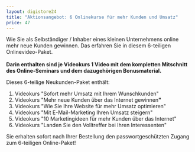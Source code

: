 ```yaml
---
layout: digistore24
title: "Aktionsangebot: 6 Onlinekurse für mehr Kunden und Umsatz"
price: 47
---
```

<p>Wie Sie als Selbst&#xE4;ndiger / Inhaber eines kleinen Unternehmens online mehr neue Kunden gewinnen. Das erfahren Sie in diesem 6-teiligen Onlinevideo-Paket.<br><br><strong>Darin enthalten sind je Videokurs 1 Video mit dem kompletten Mitschnitt des Online-Seminars und dem dazugeh&#xF6;rigen Bonusmaterial.</strong></p>
<p>Dieses 6-teilige Neukunden-Paket enth&#xE4;lt:<strong><br></strong></p>
<ol><li>Videokurs &quot;Sofort mehr Umsatz mit Ihrem Wunschkunden&quot;</li>
<li>Videokurs &quot;Mehr neue Kunden &#xFC;ber das Internet gewinnen<strong>&quot;</strong></li>
<li>Videokurs &quot;Wie Sie Ihre Website f&#xFC;r mehr Umsatz optimieren&quot;</li>
<li>Videokurs &quot;Mit E-Mail-Marketing Ihren Umsatz steigern&quot;</li>
<li>Videokurs &quot;10 Marketingideen f&#xFC;r mehr Kunden &#xFC;ber das Internet&quot;</li>
<li>Videokurs &quot;Landen Sie den Volltreffer bei Ihren Interessenten&quot;</li>
</ol><p>Sie erhalten sofort nach Ihrer Bestellung den passwortgesch&#xFC;tzten Zugang zum 6-teiligen Online-Paket!</p>